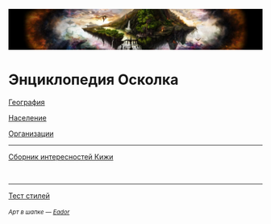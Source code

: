![Шапка](hat.jpg)

# Энциклопедия Осколка

[География](geography)

[Население](population)

[Организации](organizations)

---

[Сборник интересностей Кижи](homebrew)

<br/>

---

[Тест стилей](sample-md)

*<small>Арт в шапке — [Eador](http://www.eador.com/) </small>*
